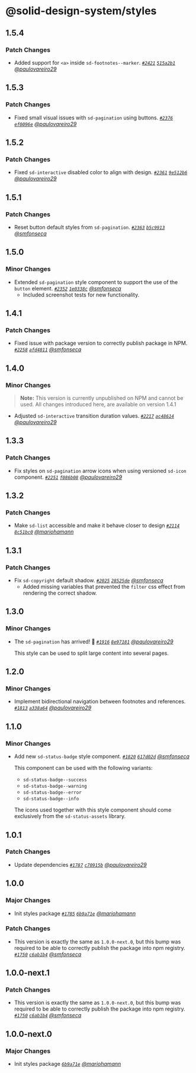 # @solid-design-system/styles

## 1.5.4

### Patch Changes

- Added support for `<a>` inside `sd-footnotes--marker`. _[`#2421`](https://github.com/solid-design-system/solid/pull/2421) [`515a2b1`](https://github.com/solid-design-system/solid/commit/515a2b1168af2cc7c91469942220f7e520637bb3) [@paulovareiro29](https://github.com/paulovareiro29)_

## 1.5.3

### Patch Changes

- Fixed small visual issues with `sd-pagination` using buttons. _[`#2376`](https://github.com/solid-design-system/solid/pull/2376) [`ef0096e`](https://github.com/solid-design-system/solid/commit/ef0096ea8f2118a41faca0c6055ad017af0fea4e) [@paulovareiro29](https://github.com/paulovareiro29)_

## 1.5.2

### Patch Changes

- Fixed `sd-interactive` disabled color to align with design. _[`#2361`](https://github.com/solid-design-system/solid/pull/2361) [`9e512b6`](https://github.com/solid-design-system/solid/commit/9e512b646d0959585d4d294658c880125cfeeafc) [@paulovareiro29](https://github.com/paulovareiro29)_

## 1.5.1

### Patch Changes

- Reset button default styles from `sd-pagination`. _[`#2363`](https://github.com/solid-design-system/solid/pull/2363) [`b5c9913`](https://github.com/solid-design-system/solid/commit/b5c9913d112b54498c0379ecb081ee1f1f5e82d0) [@smfonseca](https://github.com/smfonseca)_

## 1.5.0

### Minor Changes

- Extended `sd-pagination` style component to support the use of the `button` element. _[`#2352`](https://github.com/solid-design-system/solid/pull/2352) [`1e0338c`](https://github.com/solid-design-system/solid/commit/1e0338c1e125b0d5625d7411f81ca345c2161bd6) [@smfonseca](https://github.com/smfonseca)_
  - Included screenshot tests for new functionality.

## 1.4.1

### Patch Changes

- Fixed issue with package version to correctly publish package in NPM. _[`#2258`](https://github.com/solid-design-system/solid/pull/2258) [`afd4811`](https://github.com/solid-design-system/solid/commit/afd481190d771171b1872798e9d00cf0919ee80a) [@smfonseca](https://github.com/smfonseca)_

## 1.4.0

### Minor Changes

> **Note:** This version is currently unpublished on NPM and cannot be used. All changes introduced here, are available on version 1.4.1

- Adjusted `sd-interactive` transition duration values. _[`#2217`](https://github.com/solid-design-system/solid/pull/2217) [`ac48614`](https://github.com/solid-design-system/solid/commit/ac486145c19c83f646ad16a9dddde35a6e90a6eb) [@paulovareiro29](https://github.com/paulovareiro29)_

## 1.3.3

### Patch Changes

- Fix styles on `sd-pagination` arrow icons when using versioned `sd-icon` component. _[`#2251`](https://github.com/solid-design-system/solid/pull/2251) [`f086b08`](https://github.com/solid-design-system/solid/commit/f086b084171a2bb300f0607e93a334f6d843ec92) [@paulovareiro29](https://github.com/paulovareiro29)_

## 1.3.2

### Patch Changes

- Make `sd-list` accessible and make it behave closer to design _[`#2114`](https://github.com/solid-design-system/solid/pull/2114) [`8c51bc0`](https://github.com/solid-design-system/solid/commit/8c51bc031f403f6b73692c3ea1bc949c5bcf5b3a) [@mariohamann](https://github.com/mariohamann)_

## 1.3.1

### Patch Changes

- Fix `sd-copyright` default shadow. _[`#2025`](https://github.com/solid-design-system/solid/pull/2025) [`28525de`](https://github.com/solid-design-system/solid/commit/28525de175bca22592ade10cca8e6717c37b1080) [@smfonseca](https://github.com/smfonseca)_
  - Added missing variables that prevented the `filter` css effect from rendering the correct shadow.

## 1.3.0

### Minor Changes

- The `sd-pagination` has arrived! 🎉 _[`#1916`](https://github.com/solid-design-system/solid/pull/1916) [`8e97181`](https://github.com/solid-design-system/solid/commit/8e97181cbc913d47fbadc1997cfe75bcaa7a9245) [@paulovareiro29](https://github.com/paulovareiro29)_

  This style can be used to split large content into several pages.

## 1.2.0

### Minor Changes

- Implement bidirectional navigation between footnotes and references. _[`#1813`](https://github.com/solid-design-system/solid/pull/1813) [`a338a64`](https://github.com/solid-design-system/solid/commit/a338a643bd09aa2829bcb5671eb40db9b8c57832) [@paulovareiro29](https://github.com/paulovareiro29)_

## 1.1.0

### Minor Changes

- Add new `sd-status-badge` style component. _[`#1820`](https://github.com/solid-design-system/solid/pull/1820) [`617d02d`](https://github.com/solid-design-system/solid/commit/617d02d91e0eb3d27f9769e0e72fd76b985d6b33) [@smfonseca](https://github.com/smfonseca)_

  This component can be used with the following variants:
  - `sd-status-badge--success`
  - `sd-status-badge--warning`
  - `sd-status-badge--error`
  - `sd-status-badge--info`

  The icons used together with this style component should come exclusively from the `sd-status-assets` library.

## 1.0.1

### Patch Changes

- Update dependencies _[`#1787`](https://github.com/solid-design-system/solid/pull/1787) [`c70915b`](https://github.com/solid-design-system/solid/commit/c70915be2135d93f17e9150ea6fcef95f90dd081) [@paulovareiro29](https://github.com/paulovareiro29)_

## 1.0.0

### Major Changes

- Init styles package _[`#1785`](https://github.com/solid-design-system/solid/pull/1785) [`6b9a71e`](https://github.com/solid-design-system/solid/commit/6b9a71e690ad75f492b371411b3583b8aebeab65) [@mariohamann](https://github.com/mariohamann)_

### Patch Changes

- This version is exactly the same as `1.0.0-next.0`, but this bump was required to be able to correctly publish the package into npm registry. _[`#1750`](https://github.com/solid-design-system/solid/pull/1750) [`c6ab1b4`](https://github.com/solid-design-system/solid/commit/c6ab1b406ef1e9478326930c9195c50c10679e31) [@smfonseca](https://github.com/smfonseca)_

## 1.0.0-next.1

### Patch Changes

- This version is exactly the same as `1.0.0-next.0`, but this bump was required to be able to correctly publish the package into npm registry. _[`#1750`](https://github.com/solid-design-system/solid/pull/1750) [`c6ab1b4`](https://github.com/solid-design-system/solid/commit/c6ab1b406ef1e9478326930c9195c50c10679e31) [@smfonseca](https://github.com/smfonseca)_

## 1.0.0-next.0

### Major Changes

- Init styles package _[`6b9a71e`](https://github.com/solid-design-system/solid/commit/6b9a71e690ad75f492b371411b3583b8aebeab65) [@mariohamann](https://github.com/mariohamann)_
